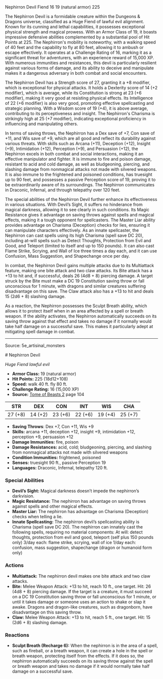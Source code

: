 <MonsterName/>Nephirron Devil</MonsterName>
<CreatureType/>Fiend</CreatureType>
<CR/>16</CR>
<AC/>19 (natural armor)</AC>
<HP/>225</HP>
<summary>The Nephirron Devil is a formidable creature within the Dungeons & Dragons universe, classified as a Huge Fiend of lawful evil alignment. Known for its cunning and lethal capabilities, it possesses exceptional physical strength and magical prowess. With an Armor Class of 19, it boasts impressive defensive abilities complemented by a substantial pool of Hit Points at 225. The Nephirron's mobility is noteworthy, with a walking speed of 40 feet and the capability to fly at 80 feet, allowing it to ambush or escape effectively. It operates at a Challenge Rating of 16, marking it as a significant threat for adventurers, with an experience reward of 15,000 XP. With numerous immunities and resistances, this devil is particularly resilient against various forms of damage, and its ability to deceive and manipulate makes it a dangerous adversary in both combat and social encounters.</summary>

<detail>

The Nephirron Devil has a Strength score of 27, granting it a +8 modifier, which is exceptional for physical attacks. It holds a Dexterity score of 14 (+2 modifier), which is average, while its Constitution is strong at 23 (+6 modifier), making it very good at resisting physical effects. Its Intelligence of 22 (+6 modifier) is also very good, promoting effective spellcasting and strategic planning. With a Wisdom score of 19 (+4), it is above average, contributing to its perceptiveness and insight. The Nephirron's Charisma is strikingly high at 25 (+7 modifier), indicating exceptional proficiency in influencing and manipulating others.

In terms of saving throws, the Nephirron has a Dex save of +7, Con save of +11, and Wis save of +9, which are all good and reflect its durability against various threats. With skills such as Arcana (+11), Deception (+12), Insight (+9), Intimidation (+12), Perception (+9), and Persuasion (+12), the Nephirron excels in both combat and social interactions, making it an effective manipulator and fighter. It is immune to fire and poison damage, resistant to acid and cold damage, as well as bludgeoning, piercing, and slashing damage from nonmagical attacks not made with silvered weapons. It is also immune to the frightened and poisoned conditions, has truesight up to 90 feet, and possesses a passive Perception score of 19, proving it to be extraordinarily aware of its surroundings. The Nephirron communicates in Draconic, Infernal, and through telepathy over 120 feet.

The special abilities of the Nephirron Devil further enhance its effectiveness in various situations. With Devil’s Sight, it suffers no hinderance from magical darkness, allowing it to see clearly in such conditions. Its Magic Resistance gives it advantage on saving throws against spells and magical effects, making it a tough opponent for spellcasters. The Master Liar ability provides advantage on Charisma (Deception) checks for lies, ensuring it can manipulate characters effectively. As an innate spellcaster, the Nephirron can cast spells using its high Charisma (spell save DC 20), including at-will spells such as Detect Thoughts, Protection from Evil and Good, and Teleport (limited to itself and up to 150 pounds). It can also cast Flame Strike, Scrying, and Wall of Ice three times a day each, and it can use Confusion, Mass Suggestion, and Shapechange once per day.

In combat, the Nephirron Devil gains multiple attacks due to its Multiattack feature, making one bite attack and two claw attacks. Its Bite attack has a +13 to hit and, if successful, deals 26 (4d8 + 8) piercing damage. A target struck by the Bite must make a DC 19 Constitution saving throw or fall unconscious for 1 minute, with dragons and similar creatures suffering disadvantage on this save. The Claw attack also has a +13 to hit and deals 15 (2d6 + 8) slashing damage.

As a reaction, the Nephirron possesses the Sculpt Breath ability, which allows it to protect itself when in an area affected by a spell or breath weapon. If the ability activates, the Nephirron automatically succeeds on its saving throw against that effect and takes no damage if it normally would take half damage on a successful save. This makes it particularly adept at mitigating spell damage in combat.</detail>



---

Source: 5e_artisinal_monsters

<statblock>
# Nephirron Devil

*Huge* *Fiend* *lawful evil*

- **Armor Class:** 19 (natural armor)
- **Hit Points:** 225 (18d12+108)
- **Speed:** walk 40 ft. fly 80 ft.
- **Challenge Rating:** 16 (15,000 XP)
- **Source:** [Tome of Beasts 2](https://koboldpress.com/kpstore/product/tome-of-beasts-2-for-5th-edition) page 104

| STR | DEX | CON | INT | WIS | CHA |
| --- | --- | --- | --- | --- | --- |
| 27 (+8) | 14 (+2) | 23 (+6) | 22 (+6) | 19 (+4) | 25 (+7) |

- **Saving Throws**: Dex +7, Con +11, Wis +9
- **Skills:** arcana +11, deception +12, insight +9, intimidation +12, perception +9, persuasion +12
- **Damage Immunities:** fire, poison
- **Damage Resistances:** acid, cold; bludgeoning, piercing, and slashing from nonmagical attacks not made with silvered weapons
- **Condition Immunities:** frightened, poisoned
- **Senses:** truesight 90 ft., passive Perception 19
- **Languages:** Draconic, Infernal, telepathy 120 ft.

### Special Abilities

- **Devil’s Sight:** Magical darkness doesn’t impede the nephirron’s darkvision.
- **Magic Resistance:** The nephirron has advantage on saving throws against spells and other magical effects.
- **Master Liar:** The nephirron has advantage on Charisma (Deception) checks when telling a lie.
- **Innate Spellcasting:** The nephirron devil’s spellcasting ability is Charisma (spell save DC 20). The nephirron can innately cast the following spells, requiring no material components:
At will: detect thoughts, protection from evil and good, teleport (self plus 150 pounds only)
3/day each: flame strike, scrying, wall of ice
1/day each: confusion, mass suggestion, shapechange (dragon or humanoid form only)

### Actions

- **Multiattack:** The nephirron devil makes one bite attack and two claw attacks.
- **Bite:** Melee Weapon Attack: +13 to hit, reach 10 ft., one target. Hit: 26 (4d8 + 8) piercing damage. If the target is a creature, it must succeed on a DC 19 Constitution saving throw or fall unconscious for 1 minute, or until it takes damage or someone uses an action to shake or slap it awake. Dragons and dragon-like creatures, such as dragonborn, have disadvantage on this saving throw.
- **Claw:** Melee Weapon Attack: +13 to hit, reach 5 ft., one target. Hit: 15 (2d6 + 8) slashing damage.

### Reactions

- **Sculpt Breath (Recharge 6):** When the nephirron is in the area of a spell, such as fireball, or a breath weapon, it can create a hole in the spell or breath weapon, protecting itself from the effects. If it does so, the nephirron automatically succeeds on its saving throw against the spell or breath weapon and takes no damage if it would normally take half damage on a successful save.


</statblock>


